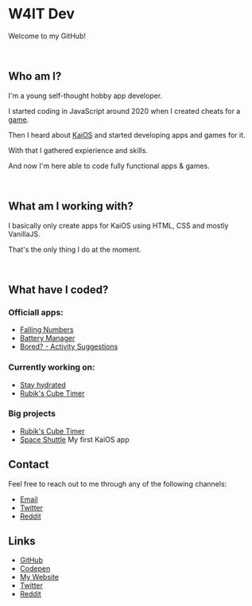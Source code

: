 # W4IT Dev 

Welcome to my GitHub!

<br>

## Who am I?
I'm a young self-thought hobby app developer.

I started coding in JavaScript around 2020 when I created cheats for a [game](https://moomooio.fandom.com/wiki/MooMoo.io_Wiki).

Then I heard about [KaiOS](https://www.kaiostech.com/) and started developing apps and games for it.

With that I gathered expierience and skills.

And now I'm here able to code fully functional apps & games.

<br>

## What am I working with?
I basically only create apps for KaiOS using HTML, CSS and mostly VanillaJS.

That's the only thing I do at the moment.

<br>

## What have I coded?
### Officiall apps:
* [Falling Numbers](https://www.github.com/W4IT-Dev/falling-numbers)
* [Battery Manager](https://www.github.com/W4IT-Dev/battery-manager)
* [Bored? - Activity Suggestions](https://github.com/W4IT-Dev/Bored)

### Currently working on:
* [Stay hydrated](https://github.com/W4IT-Dev/Stay-hydrated/)
* [Rubik's Cube Timer](https://github.com/W4IT-Dev/Rubiks-Cube-Timer)

### Big projects
* [Rubik's Cube Timer](https://github.com/W4IT-Dev/Rubiks-Cube-Timer)
* [Space Shuttle](https://github.com/W4IT-Dev/space-shuttle) My first KaiOS app


## Contact
Feel free to reach out to me through any of the following channels:
* [Email](mailto:w4it.dev.business@gmail.com)
* [Twitter](https://twitter.com/W4ITdev)
* [Reddit](https://www.reddit.com/user/W4IT-DEV)


## Links
* [GitHub](https://www.github.com/W4IT-Dev)
* [Codepen](https://codepen.io/W4IT)
* [My Website](https://w4it-dev.github.io/website)
* [Twitter](https://twitter.com/W4ITdev)
* [Reddit](https://www.reddit.com/user/W4IT-DEV)
